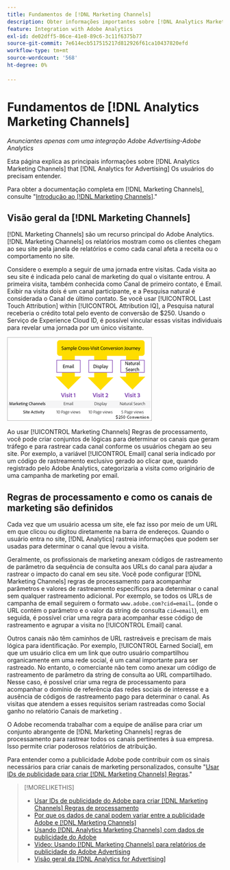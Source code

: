 ```yaml
---
title: Fundamentos de [!DNL Marketing Channels]
description: Obter informações importantes sobre [!DNL Analytics Marketing Channels] that [!DNL Analytics for Advertising] Os usuários do devem entender o .
feature: Integration with Adobe Analytics
exl-id: de02dff5-86ce-41e8-89c6-3c11f6375b77
source-git-commit: 7e614ecb517515217d812926f61ca10437820efd
workflow-type: tm+mt
source-wordcount: '568'
ht-degree: 0%

---
```


# Fundamentos de [!DNL Analytics Marketing Channels]

*Anunciantes apenas com uma integração Adobe Advertising-Adobe Analytics*

Esta página explica as principais informações sobre [!DNL Analytics Marketing Channels] that [!DNL Analytics for Advertising] Os usuários do precisam entender.

Para obter a documentação completa em [!DNL Marketing Channels], consulte &quot;[Introdução ao [!DNL Marketing Channels]](https://experienceleague.adobe.com/docs/analytics/components/marketing-channels/c-getting-started-mchannel.html).&quot;

## Visão geral da [!DNL Marketing Channels]

[!DNL Marketing Channels] são um recurso principal do Adobe Analytics. [!DNL Marketing Channels] os relatórios mostram como os clientes chegam ao seu site pela janela de relatórios e como cada canal afeta a receita ou o comportamento no site.

Considere o exemplo a seguir de uma jornada entre visitas. Cada visita ao seu site é indicada pelo canal de marketing do qual o visitante entrou. A primeira visita, também conhecida como Canal de primeiro contato, é Email. Exibir na visita dois é um canal participante, e a Pesquisa natural é considerada o Canal de último contato. Se você usar [!UICONTROL Last Touch Attribution] within [!UICONTROL Attribution IQ], a Pesquisa natural receberia o crédito total pelo evento de conversão de $250. Usando o Serviço de Experience Cloud ID, é possível vincular essas visitas individuais para revelar uma jornada por um único visitante.

![Exemplo de jornada de conversão entre visitas em Canais de marketing](/help/integrations/assets/a4adc-mc-sample-journey.png)

Ao usar [!UICONTROL Marketing Channels] Regras de processamento, você pode criar conjuntos de lógicas para determinar os canais que geram tráfego e para rastrear cada canal conforme os usuários chegam ao seu site. Por exemplo, a variável [!UICONTROL Email] canal seria indicado por um código de rastreamento exclusivo gerado ao clicar que, quando registrado pelo Adobe Analytics, categorizaria a visita como originário de uma campanha de marketing por email.

## Regras de processamento e como os canais de marketing são definidos

Cada vez que um usuário acessa um site, ele faz isso por meio de um URL em que clicou ou digitou diretamente na barra de endereços. Quando o usuário entra no site, [!DNL Analytics] rastreia informações que podem ser usadas para determinar o canal que levou a visita.

Geralmente, os profissionais de marketing anexam códigos de rastreamento de parâmetro da sequência de consulta aos URLs do canal para ajudar a rastrear o impacto do canal em seu site. Você pode configurar [!DNL Marketing Channels] regras de processamento para acompanhar parâmetros e valores de rastreamento específicos para determinar o canal sem qualquer rastreamento adicional. Por exemplo, se todos os URLs de campanha de email seguirem o formato `www.adobe.com?cid=email…` (onde o URL contém o parâmetro e o valor da string de consulta `cid=email`), em seguida, é possível criar uma regra para acompanhar esse código de rastreamento e agrupar a visita no [!UICONTROL Email] canal.

Outros canais não têm caminhos de URL rastreáveis e precisam de mais lógica para identificação. Por exemplo, [!UICONTROL Earned Social], em que um usuário clica em um link que outro usuário compartilhou organicamente em uma rede social, é um canal importante para ser rastreado. No entanto, o comerciante não tem como anexar um código de rastreamento de parâmetro da string de consulta ao URL compartilhado. Nesse caso, é possível criar uma regra de processamento para acompanhar o domínio de referência das redes sociais de interesse e a ausência de códigos de rastreamento pago para determinar o canal. As visitas que atendem a esses requisitos seriam rastreadas como Social ganho no relatório Canais de marketing .

O Adobe recomenda trabalhar com a equipe de análise para criar um conjunto abrangente de [!DNL Marketing Channels] regras de processamento para rastrear todos os canais pertinentes à sua empresa. Isso permite criar poderosos relatórios de atribuição.

Para entender como a publicidade Adobe pode contribuir com os sinais necessários para criar canais de marketing personalizados, consulte &quot;[Usar IDs de publicidade para criar [!DNL Marketing Channels] Regras](mc-ids.md).&quot;

>[!MORELIKETHIS]
>
>* [Usar IDs de publicidade do Adobe para criar [!DNL Marketing Channels] Regras de processamento](mc-ids.md)
>* [Por que os dados de canal podem variar entre a publicidade Adobe e [!DNL Marketing Channels]](mc-data-variances.md)
>* [Usando [!DNL Analytics Marketing Channels] com dados de publicidade do Adobe](mc-ac-data.md)
>* [Vídeo: Usando [!DNL Marketing Channels] para relatórios de publicidade do Adobe Advertising](https://experienceleague.adobe.com/docs/advertising-learn/tutorials/analytics/analytics-reporting-a4adc.html)
>* [Visão geral da [!DNL Analytics for Advertising]](/help/integrations/analytics/overview.md)

